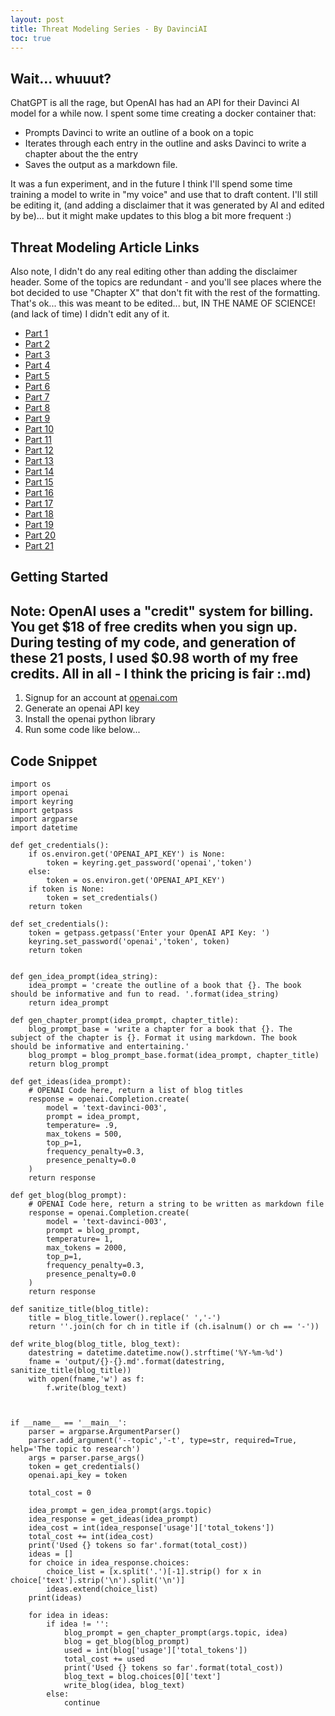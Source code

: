 ```yaml
---
layout: post
title: Threat Modeling Series - By DavinciAI
toc: true
---
```


## Wait... whuuut?
ChatGPT is all the rage, but OpenAI has had an API for their Davinci AI model for a while now. I spent some time creating a docker container that:
- Prompts Davinci to write an outline of a book on a topic
- Iterates through each entry in the outline and asks Davinci to write a chapter about the the entry
- Saves the output as a markdown file.

It was a fun experiment, and in the future I think I'll spend some time training a model to write in "my voice" and use that to draft content. I'll still be editing it, \(and adding a disclaimer that it was generated by AI and edited by be\)... but it might make updates to this blog a bit more frequent :)

## Threat Modeling Article Links
Also note, I didn't do any real editing other than adding the disclaimer header. Some of the topics are redundant - and you'll see places where the bot decided to use "Chapter X" that don't fit with the rest of the formatting. That's ok... this was meant to be edited... but, IN THE NAME OF SCIENCE! \(and lack of time\) I didn't edit any of it.

- [Part 1](2022-12-10-threat-modeling-part-1-introduction.md)
- [Part 2](2022-12-10-threat-modeling-part-2-what-is-stridedread-hybrid-model.md)
- [Part 3](2022-12-10-threat-modeling-part-3-what-are-the-benefits-of-using-the-stridedread-hybrid-model.md)
- [Part 4](2022-12-10-threat-modeling-part-4-how-can-you-apply-the-stridedread-model-to-software-development.md)
- [Part 5](2022-12-10-threat-modeling-part-5-identifying-threats-and-risks.md)
- [Part 6](2022-12-10-threat-modeling-part-6-what-is-a-threat.md)
- [Part 7](2022-12-10-threat-modeling-part-7-identifying-and-classifying-threats.md)
- [Part 8](2022-12-10-threat-modeling-part-8-assessing-risk-impact-and-likelihoo.md)
- [Part 9](2022-12-10-threat-modeling-part-9-developing-mitigations-with-the-stride-approach.md)
- [Part 10](2022-12-10-threat-modeling-part-10-understanding-the-stride-framework.md)
- [Part 11](2022-12-10-threat-modeling-part-11-identifying-spoofing-tampering-repudiation-information-disclosure-denial-of-service-and-elevation-of-privilege.md)
- [Part 12](2022-12-10-threat-modeling-part-12-implementing-controls-with-the-dread-model.md)
- [Part 13](2022-12-10-threat-modeling-part-13-understanding-the-dread-syste.md)
- [Part 14](2022-12-10-threat-modeling-part-14-applying-damage-potential-reproducibility-exploitability-affected-users-and-discoverability-scoring-systems.md)
- [Part 15](2022-12-10-threat-modeling-part-15-putting-it-all-together-building-security-into-software-development.md)
- [Part 16](2022-12-10-threat-modeling-part-16-building-security-requirements-into-development-cycles.md)
- [Part 17](2022-12-10-threat-modeling-part-17-defining-a-secure-development-lifecycle.md)
- [Part 18](2022-12-10-threat-modeling-part-18-integrating-stridedread-into-the-testing-process.md)
- [Part 19](2022-12-10-threat-modeling-part-19-summarizing-the-benefits-of-using-stridedread-model.md)
- [Part 20](2022-12-10-threat-modeling-part-20-identifying-further-steps-for-securing-software-development.md)
- [Part 21](2022-12-10-threat-modeling-part-21-conclusion.md)

## Getting Started
Note: OpenAI uses a "credit" system for billing. You get $18 of free credits when you sign up. During testing of my code, and generation of these 21 posts, I used $0.98 worth of my free credits. All in all - I think the pricing is fair :.md) 
---
1. Signup for an account at [openai.com](https://openai.com)
2. Generate an openai API key
3. Install the openai python library
4. Run some code like below...

## Code Snippet
```python3
import os
import openai
import keyring
import getpass
import argparse 
import datetime

def get_credentials():
    if os.environ.get('OPENAI_API_KEY') is None:
        token = keyring.get_password('openai','token')
    else:
        token = os.environ.get('OPENAI_API_KEY')
    if token is None:
        token = set_credentials()
    return token

def set_credentials():
    token = getpass.getpass('Enter your OpenAI API Key: ')
    keyring.set_password('openai','token', token)
    return token


def gen_idea_prompt(idea_string):
    idea_prompt = 'create the outline of a book that {}. The book should be informative and fun to read. '.format(idea_string)
    return idea_prompt

def gen_chapter_prompt(idea_prompt, chapter_title):
    blog_prompt_base = 'write a chapter for a book that {}. The subject of the chapter is {}. Format it using markdown. The book should be informative and entertaining.'
    blog_prompt = blog_prompt_base.format(idea_prompt, chapter_title)
    return blog_prompt

def get_ideas(idea_prompt):
    # OPENAI Code here, return a list of blog titles
    response = openai.Completion.create(
        model = 'text-davinci-003',
        prompt = idea_prompt,
        temperature= .9,
        max_tokens = 500,
        top_p=1,
        frequency_penalty=0.3,
        presence_penalty=0.0
    )
    return response

def get_blog(blog_prompt):
    # OPENAI Code here, return a string to be written as markdown file
    response = openai.Completion.create(
        model = 'text-davinci-003',
        prompt = blog_prompt,
        temperature= 1,
        max_tokens = 2000,
        top_p=1,
        frequency_penalty=0.3,
        presence_penalty=0.0
    )
    return response

def sanitize_title(blog_title):
    title = blog_title.lower().replace(' ','-')
    return ''.join(ch for ch in title if (ch.isalnum() or ch == '-'))

def write_blog(blog_title, blog_text):
    datestring = datetime.datetime.now().strftime('%Y-%m-%d')
    fname = 'output/{}-{}.md'.format(datestring, sanitize_title(blog_title))
    with open(fname,'w') as f:
        f.write(blog_text)



if __name__ == '__main__':
    parser = argparse.ArgumentParser()
    parser.add_argument('--topic','-t', type=str, required=True, help='The topic to research')
    args = parser.parse_args()
    token = get_credentials()
    openai.api_key = token
    
    total_cost = 0

    idea_prompt = gen_idea_prompt(args.topic)
    idea_response = get_ideas(idea_prompt)
    idea_cost = int(idea_response['usage']['total_tokens'])
    total_cost += int(idea_cost)
    print('Used {} tokens so far'.format(total_cost))
    ideas = []
    for choice in idea_response.choices:
        choice_list = [x.split('.')[-1].strip() for x in choice['text'].strip('\n').split('\n')]
        ideas.extend(choice_list)
    print(ideas)

    for idea in ideas:
        if idea != '':
            blog_prompt = gen_chapter_prompt(args.topic, idea)
            blog = get_blog(blog_prompt)
            used = int(blog['usage']['total_tokens'])
            total_cost += used
            print('Used {} tokens so far'.format(total_cost))
            blog_text = blog.choices[0]['text']
            write_blog(idea, blog_text)
        else:
            continue
```
